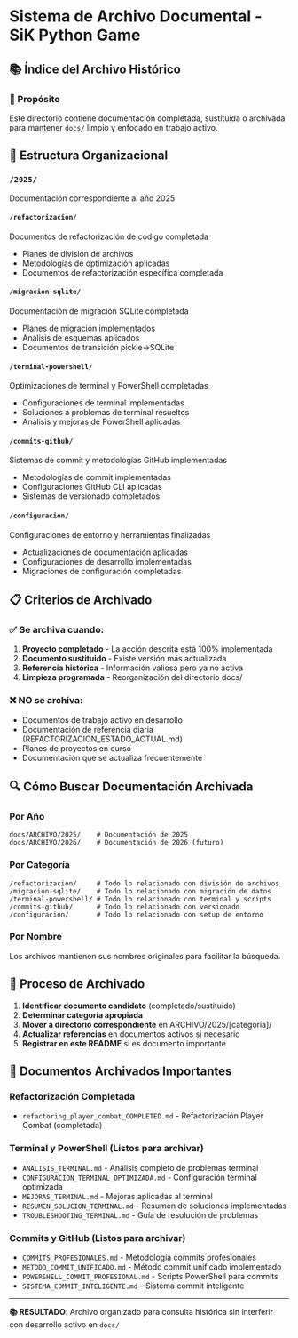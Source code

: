 # Sistema de Archivo Documental - SiK Python Game

## 📚 Índice del Archivo Histórico

### 🎯 Propósito
Este directorio contiene documentación completada, sustituida o archivada para mantener `docs/` limpio y enfocado en trabajo activo.

## 📁 Estructura Organizacional

### `/2025/`
Documentación correspondiente al año 2025

#### `/refactorizacion/`
Documentos de refactorización de código completada
- Planes de división de archivos
- Metodologías de optimización aplicadas
- Documentos de refactorización específica completada

#### `/migracion-sqlite/`
Documentación de migración SQLite completada
- Planes de migración implementados
- Análisis de esquemas aplicados
- Documentos de transición pickle→SQLite

#### `/terminal-powershell/`
Optimizaciones de terminal y PowerShell completadas
- Configuraciones de terminal implementadas
- Soluciones a problemas de terminal resueltos
- Análisis y mejoras de PowerShell aplicadas

#### `/commits-github/`
Sistemas de commit y metodologías GitHub implementadas
- Metodologías de commit implementadas
- Configuraciones GitHub CLI aplicadas
- Sistemas de versionado completados

#### `/configuracion/`
Configuraciones de entorno y herramientas finalizadas
- Actualizaciones de documentación aplicadas
- Configuraciones de desarrollo implementadas
- Migraciones de configuración completadas

## 📋 Criterios de Archivado

### ✅ Se archiva cuando:
1. **Proyecto completado** - La acción descrita está 100% implementada
2. **Documento sustituido** - Existe versión más actualizada
3. **Referencia histórica** - Información valiosa pero ya no activa
4. **Limpieza programada** - Reorganización del directorio docs/

### ❌ NO se archiva:
- Documentos de trabajo activo en desarrollo
- Documentación de referencia diaria (REFACTORIZACION_ESTADO_ACTUAL.md)
- Planes de proyectos en curso
- Documentación que se actualiza frecuentemente

## 🔍 Cómo Buscar Documentación Archivada

### Por Año
```
docs/ARCHIVO/2025/    # Documentación de 2025
docs/ARCHIVO/2026/    # Documentación de 2026 (futuro)
```

### Por Categoría
```
/refactorizacion/     # Todo lo relacionado con división de archivos
/migracion-sqlite/    # Todo lo relacionado con migración de datos
/terminal-powershell/ # Todo lo relacionado con terminal y scripts
/commits-github/      # Todo lo relacionado con versionado
/configuracion/       # Todo lo relacionado con setup de entorno
```

### Por Nombre
Los archivos mantienen sus nombres originales para facilitar la búsqueda.

## 🚀 Proceso de Archivado

1. **Identificar documento candidato** (completado/sustituido)
2. **Determinar categoría apropiada**
3. **Mover a directorio correspondiente** en ARCHIVO/2025/[categoria]/
4. **Actualizar referencias** en documentos activos si necesario
5. **Registrar en este README** si es documento importante

## 📝 Documentos Archivados Importantes

### Refactorización Completada
- `refactoring_player_combat_COMPLETED.md` - Refactorización Player Combat (completada)

### Terminal y PowerShell (Listos para archivar)
- `ANALISIS_TERMINAL.md` - Análisis completo de problemas terminal
- `CONFIGURACION_TERMINAL_OPTIMIZADA.md` - Configuración terminal optimizada
- `MEJORAS_TERMINAL.md` - Mejoras aplicadas al terminal
- `RESUMEN_SOLUCION_TERMINAL.md` - Resumen de soluciones implementadas
- `TROUBLESHOOTING_TERMINAL.md` - Guía de resolución de problemas

### Commits y GitHub (Listos para archivar)
- `COMMITS_PROFESIONALES.md` - Metodología commits profesionales
- `METODO_COMMIT_UNIFICADO.md` - Método commit unificado implementado
- `POWERSHELL_COMMIT_PROFESIONAL.md` - Scripts PowerShell para commits
- `SISTEMA_COMMIT_INTELIGENTE.md` - Sistema commit inteligente

---

**📚 RESULTADO**: Archivo organizado para consulta histórica sin interferir con desarrollo activo en `docs/`
